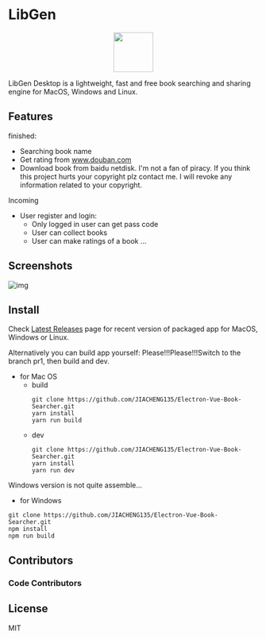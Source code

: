 # LibGen



<div align="center">

  <img width='80px;' height="80px;" src='https://github.com/JIACHENG135/Electron-React-Book-Searcher/static/index.svg'>
  
</div>

LibGen Desktop is a lightweight, fast and free book searching and sharing engine for MacOS, Windows and Linux.

## Features
finished:
- Searching book name 
- Get rating from www.douban.com
- Download book from baidu netdisk. I'm not a fan of piracy. If you think this project hurts your copyright plz contact me. I will revoke any information related to your copyright.

Incoming
- User register and login:
  - Only logged in user can get pass code
  - User can collect books
  - User can make ratings of a book
...

## Screenshots


![img](https://github.com/JIACHENG135/Electron-Vue-Book-Searcher/blob/master/demo.gif)


## Install

Check [Latest Releases](https://github.com/JIACHENG135/Electron-Vue-Book-Searcher/releases/tag/LibGen.0.0.1) page for recent version of packaged app for MacOS, Windows or Linux.

Alternatively you can build app yourself:
Please!!!Please!!!Switch to the branch pr1, then build and dev.

- for Mac OS
  - build
    ```
    git clone https://github.com/JIACHENG135/Electron-Vue-Book-Searcher.git
    yarn install
    yarn run build
    ```
  - dev
    ```
    git clone https://github.com/JIACHENG135/Electron-Vue-Book-Searcher.git
    yarn install
    yarn run dev
    ```
Windows version is not quite assemble...
- for Windows
```
git clone https://github.com/JIACHENG135/Electron-Vue-Book-Searcher.git
npm install
npm run build
```


## Contributors

### Code Contributors

## License
MIT
